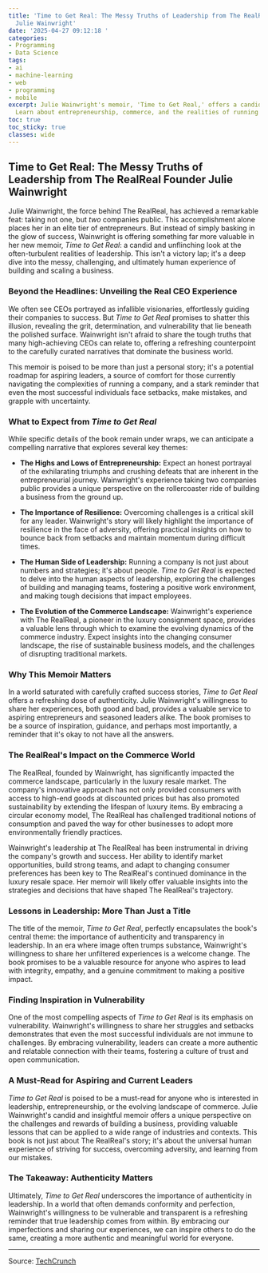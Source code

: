 ```yaml
---
title: 'Time to Get Real: The Messy Truths of Leadership from The RealReal Founder
  Julie Wainwright'
date: '2025-04-27 09:12:18 '
categories:
- Programming
- Data Science
tags:
- ai
- machine-learning
- web
- programming
- mobile
excerpt: Julie Wainwright's memoir, 'Time to Get Real,' offers a candid look at leadership.
  Learn about entrepreneurship, commerce, and the realities of running a business.
toc: true
toc_sticky: true
classes: wide
---
```


## Time to Get Real: The Messy Truths of Leadership from The RealReal Founder Julie Wainwright

Julie Wainwright, the force behind The RealReal, has achieved a remarkable feat: taking not one, but *two* companies public. This accomplishment alone places her in an elite tier of entrepreneurs. But instead of simply basking in the glow of success, Wainwright is offering something far more valuable in her new memoir, *Time to Get Real*: a candid and unflinching look at the often-turbulent realities of leadership. This isn't a victory lap; it's a deep dive into the messy, challenging, and ultimately human experience of building and scaling a business.

### Beyond the Headlines: Unveiling the Real CEO Experience

We often see CEOs portrayed as infallible visionaries, effortlessly guiding their companies to success. But *Time to Get Real* promises to shatter this illusion, revealing the grit, determination, and vulnerability that lie beneath the polished surface. Wainwright isn't afraid to share the tough truths that many high-achieving CEOs can relate to, offering a refreshing counterpoint to the carefully curated narratives that dominate the business world.

This memoir is poised to be more than just a personal story; it's a potential roadmap for aspiring leaders, a source of comfort for those currently navigating the complexities of running a company, and a stark reminder that even the most successful individuals face setbacks, make mistakes, and grapple with uncertainty.

### What to Expect from *Time to Get Real*

While specific details of the book remain under wraps, we can anticipate a compelling narrative that explores several key themes:

*   **The Highs and Lows of Entrepreneurship:** Expect an honest portrayal of the exhilarating triumphs and crushing defeats that are inherent in the entrepreneurial journey. Wainwright's experience taking two companies public provides a unique perspective on the rollercoaster ride of building a business from the ground up.

*   **The Importance of Resilience:** Overcoming challenges is a critical skill for any leader. Wainwright's story will likely highlight the importance of resilience in the face of adversity, offering practical insights on how to bounce back from setbacks and maintain momentum during difficult times.

*   **The Human Side of Leadership:** Running a company is not just about numbers and strategies; it's about people. *Time to Get Real* is expected to delve into the human aspects of leadership, exploring the challenges of building and managing teams, fostering a positive work environment, and making tough decisions that impact employees.

*   **The Evolution of the Commerce Landscape:** Wainwright's experience with The RealReal, a pioneer in the luxury consignment space, provides a valuable lens through which to examine the evolving dynamics of the commerce industry. Expect insights into the changing consumer landscape, the rise of sustainable business models, and the challenges of disrupting traditional markets.

### Why This Memoir Matters

In a world saturated with carefully crafted success stories, *Time to Get Real* offers a refreshing dose of authenticity. Julie Wainwright's willingness to share her experiences, both good and bad, provides a valuable service to aspiring entrepreneurs and seasoned leaders alike. The book promises to be a source of inspiration, guidance, and perhaps most importantly, a reminder that it's okay to not have all the answers. 

### The RealReal's Impact on the Commerce World

The RealReal, founded by Wainwright, has significantly impacted the commerce landscape, particularly in the luxury resale market. The company's innovative approach has not only provided consumers with access to high-end goods at discounted prices but has also promoted sustainability by extending the lifespan of luxury items. By embracing a circular economy model, The RealReal has challenged traditional notions of consumption and paved the way for other businesses to adopt more environmentally friendly practices.

Wainwright's leadership at The RealReal has been instrumental in driving the company's growth and success. Her ability to identify market opportunities, build strong teams, and adapt to changing consumer preferences has been key to The RealReal's continued dominance in the luxury resale space. Her memoir will likely offer valuable insights into the strategies and decisions that have shaped The RealReal's trajectory.

### Lessons in Leadership: More Than Just a Title

The title of the memoir, *Time to Get Real*, perfectly encapsulates the book's central theme: the importance of authenticity and transparency in leadership. In an era where image often trumps substance, Wainwright's willingness to share her unfiltered experiences is a welcome change. The book promises to be a valuable resource for anyone who aspires to lead with integrity, empathy, and a genuine commitment to making a positive impact.

### Finding Inspiration in Vulnerability

One of the most compelling aspects of *Time to Get Real* is its emphasis on vulnerability. Wainwright's willingness to share her struggles and setbacks demonstrates that even the most successful individuals are not immune to challenges. By embracing vulnerability, leaders can create a more authentic and relatable connection with their teams, fostering a culture of trust and open communication.

### A Must-Read for Aspiring and Current Leaders

*Time to Get Real* is poised to be a must-read for anyone who is interested in leadership, entrepreneurship, or the evolving landscape of commerce. Julie Wainwright's candid and insightful memoir offers a unique perspective on the challenges and rewards of building a business, providing valuable lessons that can be applied to a wide range of industries and contexts. This book is not just about The RealReal's story; it's about the universal human experience of striving for success, overcoming adversity, and learning from our mistakes.

### The Takeaway: Authenticity Matters

Ultimately, *Time to Get Real* underscores the importance of authenticity in leadership. In a world that often demands conformity and perfection, Wainwright's willingness to be vulnerable and transparent is a refreshing reminder that true leadership comes from within. By embracing our imperfections and sharing our experiences, we can inspire others to do the same, creating a more authentic and meaningful world for everyone.

---

Source: [TechCrunch](https://techcrunch.com/2025/04/26/the-realreal-founder-julie-wainwright-has-a-startling-new-memoir/)